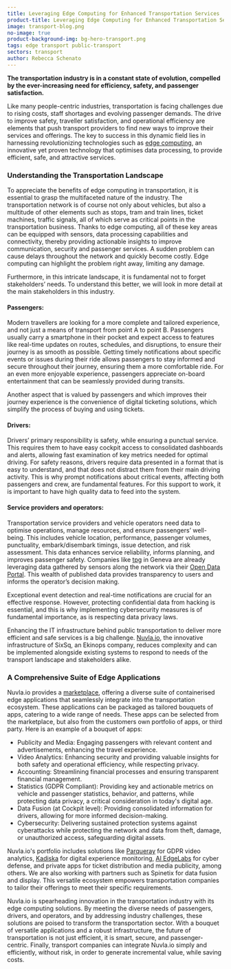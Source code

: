 ```yaml
---
title: Leveraging Edge Computing for Enhanced Transportation Services
product-title: Leveraging Edge Computing for Enhanced Transportation Services
image: transport-blog.png
no-image: true
product-background-img: bg-hero-transport.png
tags: edge transport public-transport 
sectors: transport
author: Rebecca Schenato
---
```


**The transportation industry is in a constant state of evolution, compelled by the ever-increasing need for efficiency, safety, and passenger satisfaction.**

Like many people-centric industries, transportation is facing challenges due to rising costs, staff shortages and evolving passenger demands. The drive to improve safety, traveller satisfaction, and operational efficiency are elements that push transport providers to find new ways to improve their services and offerings. The key to success in this dynamic field lies in harnessing revolutionizing technologies such as [edge computing](/blog/discover/2019/11/08/what-is-edge-computing), an innovative yet proven technology that optimises data processing, to provide efficient, safe, and attractive services.

### Understanding the Transportation Landscape

To appreciate the benefits of edge computing in transportation, it is essential to grasp the multifaceted nature of the industry. The transportation network is of course not only about vehicles, but also a multitude of other elements such as stops, tram and train lines, ticket machines, traffic signals, all of which serve as critical points in the transportation business.  Thanks to edge computing, all of these key areas can be equipped with sensors, data processing capabilities and connectivity, thereby providing actionable insights to improve communication, security and passenger services. A sudden problem can cause delays throughout the network and quickly become costly. Edge computing can highlight the problem right away, limiting any damage.

Furthermore, in this intricate landscape, it is fundamental not to forget stakeholders’ needs. To understand this better, we will look in more detail at the main stakeholders in this industry. 

#### Passengers:
Modern travellers are looking for a more complete and tailored experience, and not just a means of transport from point A to point B. Passengers usually carry a smartphone in their pocket and expect access to features like real-time updates on routes, schedules, and disruptions, to ensure their journey is as smooth as possible. Getting timely notifications about specific events or issues during their ride allows passengers to stay informed and secure throughout their journey, ensuring them a more comfortable ride. 
For an even more enjoyable experience, passengers appreciate on-board entertainment that can be seamlessly provided during transits.

Another aspect that is valued by passengers and which improves their journey experience is the convenience of digital ticketing solutions, which simplify the process of buying and using tickets. 

#### Drivers:
Drivers’ primary responsibility is safety, while ensuring a punctual service. This requires them to have easy cockpit access to consolidated dashboards and alerts, allowing fast examination of key metrics needed for optimal driving. 
For safety reasons, drivers require data presented in a format that is easy to understand, and that does not distract them from their main driving activity. This is why prompt notifications about critical events, affecting both passengers and crew, are fundamental features. For this support to work, it is important to have high quality data to feed into the system.

#### Service providers and operators:
Transportation service providers and vehicle operators need data to optimise operations, manage resources, and ensure passengers’ well-being. This includes vehicle location, performance, passenger volumes, punctuality, embark/disembark timings, issue detection, and risk assessment. This data enhances service reliability, informs planning, and improves passenger safety. Companies like [tpg](https://www.tpg.ch/) in Geneva are already leveraging data gathered by sensors along the network via their [Open Data Portal](https://opendata.tpg.ch/pages/accueil/).  This wealth of published data provides transparency to users and informs the operator’s decision making. 

Exceptional event detection and real-time notifications are crucial for an effective response. However, protecting confidential data from hacking is essential, and this is why implementing cybersecurity measures is of fundamental importance, as is respecting data privacy laws.

Enhancing the IT infrastructure behind public transportation to deliver more efficient and safe services is a big challenge. [Nuvla.io](/platform), the innovative infrastructure of SixSq, an Ekinops company, reduces complexity and can be implemented alongside existing systems to respond to needs of the transport landscape and stakeholders alike.

### A Comprehensive Suite of Edge Applications
Nuvla.io provides a [marketplace](/marketplace), offering a diverse suite of containerised edge applications that seamlessly integrate into the transportation ecosystem. These applications can be packaged as tailored bouquets of apps, catering to a wide range of needs. These apps can be selected from the marketplace, but also from the customers own portfolio of apps, or third party. Here is an example of a bouquet of apps:

- Publicity and Media: Engaging passengers with relevant content and advertisements, enhancing the travel experience.
- Video Analytics: Enhancing security and providing valuable insights for both safety and operational efficiency, while respecting privacy.
- Accounting: Streamlining financial processes and ensuring transparent financial management.
- Statistics (GDPR Compliant): Providing key and actionable metrics on vehicle and passenger statistics, behavior, and patterns, while protecting data privacy, a critical consideration in today's digital age.
- Data Fusion (at Cockpit level): Providing consolidated information for drivers, allowing for more informed decision-making.
- Cybersecurity: Delivering sustained protection systems against cyberattacks while protecting the network and data from theft, damage, or unauthorized access, safeguarding digital assets.

Nuvla.io's portfolio includes solutions like [Parqueray](https://parquery.com/) for GDPR video analytics, [Kadiska](https://kadiska.com/) for digital experience monitoring, [AI EdgeLabs](https://edgelabs.ai/) for cyber defense, and private apps for ticket distribution and media publicity, among others. We are also working with partners such as Spinetix for data fusion and display. This versatile ecosystem empowers transportation companies to tailor their offerings to meet their specific requirements.

Nuvla.io is spearheading innovation in the transportation industry with its edge computing solutions. By meeting the diverse needs of passengers, drivers, and operators, and by addressing industry challenges, these solutions are poised to transform the transportation sector. With a bouquet of versatile applications and a robust infrastructure, the future of transportation is not just efficient, it is smart, secure, and passenger-centric. Finally, transport companies can integrate Nuvla.io simply and efficiently, without risk, in order to generate incremental value, while saving costs.








